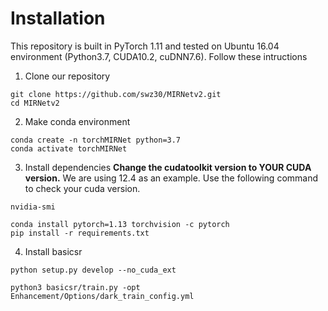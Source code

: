 # Installation

This repository is built in PyTorch 1.11 and tested on Ubuntu 16.04 environment (Python3.7, CUDA10.2, cuDNN7.6).
Follow these intructions

1. Clone our repository
```shell
git clone https://github.com/swz30/MIRNetv2.git
cd MIRNetv2
```

2. Make conda environment
```shell
conda create -n torchMIRNet python=3.7
conda activate torchMIRNet
```

3. Install dependencies
**Change the cudatoolkit version to YOUR CUDA version.** We are using 12.4 as an example. Use the following command to check your cuda version.
```shell
nvidia-smi
```
```shell
conda install pytorch=1.13 torchvision -c pytorch
pip install -r requirements.txt
```

4. Install basicsr
```shell
python setup.py develop --no_cuda_ext
```

```shell
python3 basicsr/train.py -opt Enhancement/Options/dark_train_config.yml
```
